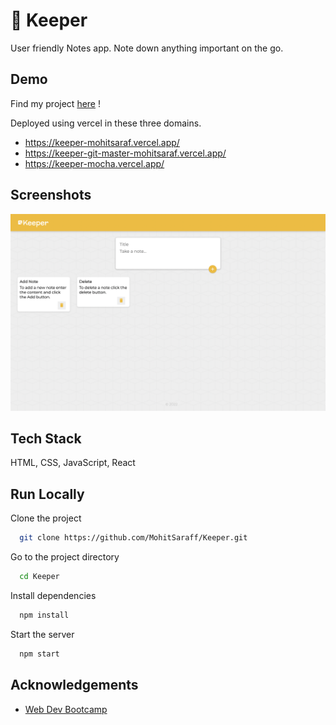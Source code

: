 
# 📒 Keeper

User friendly Notes app. Note down anything important on the go.


## Demo

Find my project [here](https://keeper-mohitsaraf.vercel.app/) !

Deployed using vercel in these three domains.

- https://keeper-mohitsaraf.vercel.app/
- https://keeper-git-master-mohitsaraf.vercel.app/
- https://keeper-mocha.vercel.app/


## Screenshots

![App Screenshot](https://raw.githubusercontent.com/MohitSaraff/Keeper/master/public/images/Screenshot.png)


## Tech Stack

HTML, CSS, JavaScript, React


## Run Locally

Clone the project

```bash
  git clone https://github.com/MohitSaraff/Keeper.git
```

Go to the project directory

```bash
  cd Keeper
```

Install dependencies

```bash
  npm install
```

Start the server

```bash
  npm start
```


## Acknowledgements

 - [Web Dev Bootcamp](https://www.udemy.com/course/the-complete-web-development-bootcamp)

